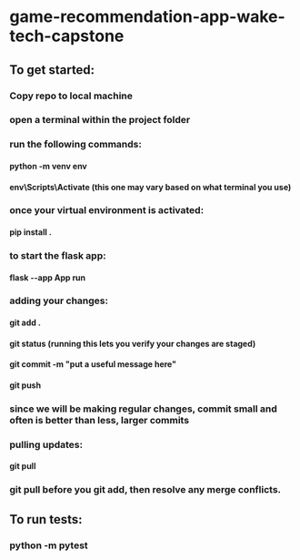 # game-recommendation-app-wake-tech-capstone

## To get started:
### Copy repo to local machine
### open a terminal within the project folder
### run the following commands:
#### python -m venv env
#### env\Scripts\Activate (this one may vary based on what terminal you use)
### once your virtual environment is activated:
#### pip install .
### to start the flask app:
#### flask --app App run


### adding your changes:
#### git add .
#### git status (running this lets you verify your changes are staged)
#### git commit -m "put a useful message here"
#### git push

### since we will be making regular changes, commit small and often is better than less, larger commits

### pulling updates:
#### git pull

### git pull before you git add, then resolve any merge conflicts.


## To run tests: 
### python -m pytest